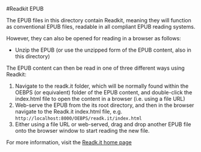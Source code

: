 
#Readkit EPUB

The EPUB files in this directory contain Readkit, meaning they will function as conventional EPUB files, readable in all compliant EPUB reading systems.

However, they can also be opened for reading in a browser as follows:

* Unzip the EPUB (or use the unzipped form of the EPUB content, also in this directory)

The EPUB content can then be read in one of three different ways using Readkit:

1. Navigate to the readk.it folder, which will be normally found within the OEBPS (or equivalent) folder of the EPUB content, and double-click the index.html file to open the content in a browser (i.e. using a file URL)
2. Web-serve the EPUB from the its root directory, and then in the browser navigate to the Readk.it index.html file, e.g. <code>http://localhost:8000/OEBPS/readk.it/index.html</code>
3. Either using a file URL or web-served, drag and drop another EPUB file onto the browser window to start reading the new file.

For more information, visit the [Readk.it home page](http://readk.it)
      